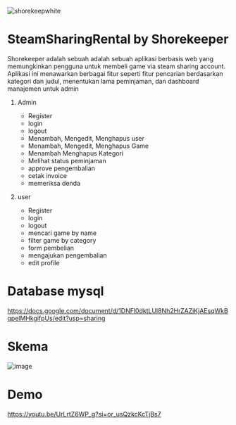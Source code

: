![shorekeepwhite](https://github.com/user-attachments/assets/bdcb3415-b39d-4e48-bb45-25e2e832164d)



# SteamSharingRental by Shorekeeper

Shorekeeper adalah sebuah adalah sebuah aplikasi berbasis web yang memungkinkan pengguna untuk membeli game via steam sharing account. Aplikasi ini menawarkan berbagai fitur seperti fitur pencarian berdasarkan kategori dan judul, menentukan lama peminjaman, dan dashboard manajemen untuk admin

1. Admin
   - Register
   - login
   - logout
   - Menambah, Mengedit, Menghapus user
   - Menambah, Mengedit, Menghapus Game
   - Menambah Menghapus Kategori
   - Melihat status peminjaman
   - approve pengembalian
   - cetak invoice
   - memeriksa denda

3. user
   - Register
   - login
   - logout
   - mencari game by name
   - filter game by category
   - form pembelian
   - mengajukan pengembalian
   - edit profile

# Database mysql
https://docs.google.com/document/d/1DNFl0dktLUl8Nh2HrZAZiKjAEsqWkBqpelMHkgifpUs/edit?usp=sharing
# Skema
![image](https://github.com/user-attachments/assets/fe10a230-4004-4ee5-8a34-738ce39e1d38)
# Demo
https://youtu.be/UrLrtZ6WP_g?si=or_usQzkcKcTjBs7


